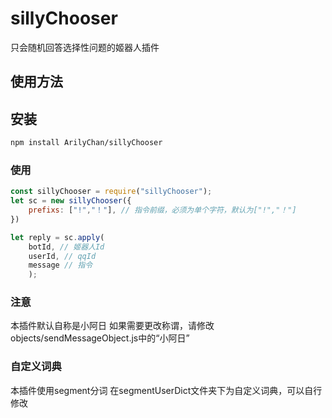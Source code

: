 # sillyChooser
只会随机回答选择性问题的姬器人插件

## 使用方法
## 安装
```sh
npm install ArilyChan/sillyChooser
```

### 使用
```javascript
const sillyChooser = require("sillyChooser");
let sc = new sillyChooser({
    prefixs: ["!","！"], // 指令前缀，必须为单个字符，默认为["!","！"]
})

let reply = sc.apply(
    botId, // 姬器人Id
    userId, // qqId
    message // 指令
    );
```

### 注意
本插件默认自称是小阿日
如果需要更改称谓，请修改objects/sendMessageObject.js中的“小阿日”

### 自定义词典
本插件使用segment分词
在segmentUserDict文件夹下为自定义词典，可以自行修改
